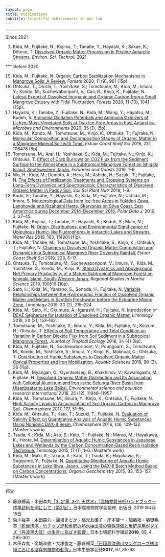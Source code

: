 ```yaml
---
layout: page
title: Publications
subtitle: Scientific achievements in our lab 
---
```


***
Since 2021
<ol reversed>
<li>Kida, M.; Fujitake, N.; Kojima, T.; Tanabe, Y.; Hayashi, K.; Sakae, K.; Dittmar, T. <a href="https://pubs.acs.org/doi/10.1021/acs.est.1c03163">Dissolved Organic Matter Processing in Pristine Antarctic Streams.</a> <i>Environ. Sci. Technol.</i> 2021.</li>
  </ol>
***
Before 2020

<ol reversed>
<li>Kida, M.; Fujitake, N. <a href="https://doi.org/10.3390/f11090981">Organic Carbon Stabilization Mechanisms in Mangrove Soils: A Review.</a> <i>Forests</i> 2020, 11 (9), 981 (15p).</li>
<li>Ohtsuka, T.; Onishi, T.; Yoshitake, S.; Tomotsune, M.; Kida, M.; Iimura, Y.; Kondo, M.; Suchewaboripont, V.; Cao, R.; Kinjo, K.; Fujitake, N. <a href="https://www.mdpi.com/1999-4907/11/10/1041">Lateral Export of Dissolved Inorganic and Organic Carbon from a Small Mangrove Estuary with Tidal Fluctuation.</a> <i>Forests</i> 2020, 11 (10), 1041 (15p).</li>
<li>Hayashi, K.; Tanabe, Y.; Fujitake, N.; Kida, M.; Wang, Y.; Hayatsu, M.; Kudoh, S. <a href="https://doi.org/10.1264/jsme2.me19126">Ammonia Oxidation Potentials and Ammonia Oxidizers of Lichen–Moss Vegetated Soils at Two Ice-Free Areas in East Antarctica.</a> <i>Microbes and Environments</i> 2020, 35 (1), (5p).</li>
<li>Kida, M.; Kondo, M.; Tomotsune, M.; Kinjo, K.; Ohtsuka, T.; Fujitake, N. <a href="https://doi.org/10.1016/j.ecss.2019.106478">Molecular Composition and Decomposition Stages of Organic Matter in a Mangrove Mineral Soil with Time.</a> <i>Estuar Coast Shelf Sci</i> 2019, 231, 106478 (8p).</li>
<li>Tomotsune, M.; Arai, H.; Yoshitake, S.; Kida, M.; Fujitake, N.; Kinjo, K.; Ohtsuka, T. <a href="https://doi.org/10.1007/s12237-019-00667-2">Effect of Crab Burrows on CO2 Flux from the Sediment Surface to the Atmosphere in a Subtropical Mangrove Forest on Ishigaki Island, Southwestern Japan.</a> <i>Estuaries and Coasts</i> 2019, 1–9.</li>
<li>Wu, H.; Kida, M.; Domoto, A.; Hara, M.; Ashida, H.; Suzuki, T.; Fujitake, N. <a href="https://doi.org/10.1080/00380768.2019.1689794">The Effects of Fertilization Treatments and Cropping Systems on Long-Term Dynamics and Spectroscopic Characteristics of Dissolved Organic Matter in Paddy Soil.</a> <i>Soil Sci Plant Nutr</i> 2019, 1–9.</li>
<li>Kudo, S.; Tanabe, Y.; Hayashi, K.; Kida, M.; Fujitake, N.; Uchida, M.; Imura, S. <a href="http://doi.org/10.20575/00000008">Meteorological Data from Ice-free Areas in Yukidori Zawa, Langhovde and Kizahashi Hama, Skarvsnes on Sôya Coast, East Antarctica during December 2014-December 2016.</a> <i>Polar Data J.</i> 2019, 3, 37–45.</li>
<li>Kida, M.; Kojima, T.; Tanabe, Y.; Hayashi, K.; Kudoh, S.; Maie, N.; Fujitake, N. <a href="https://doi.org/10.1016/j.watres.2019.114901">Origin, Distributions, and Environmental Significance of Ubiquitous Humic-like Fluorophores in Antarctic Lakes and Streams.</a> <i>Water Res</i> 2019, 163, 114901 (11p).</li>
<li>Kida, M.; Tanabe, M.; Tomotsune, M.; Yoshitake, S.; Kinjo, K.; Ohtsuka, T.; Fujitake, N. <a href="https://doi.org/10.1016/j.ecss.2019.04.029">Changes in Dissolved Organic Matter Composition and Dynamics in a Subtropical Mangrove River Driven by Rainfall.</a> <i>Estuar Coast Shelf Sci</i> 2019, 223, 6–17.</li>
<li>Ohtsuka, T.; Tomotsune, M.; Suchewaboripont, V.; Iimura, Y.; Kida, M.; Yoshitake, S.; Kondo, M.; Kinjo, K. <a href="https://doi.org/10.1016/j.rsma.2019.100516">Stand Dynamics and Aboveground Net Primary Productivity of a Mature Subtropical Mangrove Forest on Ishigaki Island, South-Western Japan.</a> <i>Regional Studies in Marine Science</i> 2019, 100516 (10p).</li>
<li>Sato, H.; Kida, M.; Yamano, S.; Sonoda, H.; Fujitake, N. <a href="https://doi.org/10.1007/s10201-018-0569-8">Variable Relationships between the Hydrophobic Fraction of Dissolved Organic Matter and Metals in Scottish Freshwater before the Estuarine Mixing Zone.</a> <i>Limnology</i> 2019, 20 (2), 215–224.</li>
<li>Kida, M.; Sato, H.; Okumura, A.; Igarashi, H.; Fujitake, N. <a href="https://doi.org/10.1007/s10201-018-0561-3">Introduction of DEAE Sepharose for Isolation of Dissolved Organic Matter.</a> <i>Limnology</i> 2018, 20 (2), 153–162.</li>
<li>Tomotsune, M.; Yoshitake, S.; Iimura, Y.; Kida, M.; Fujitake, N.; Koizumi, H.; Ohtsuka, T. <a href="https://doi.org/10.1017/S026646741800024X">Effects of Soil Temperature and Tidal Condition on Variation in Carbon Dioxide Flux from Soil Sediment in a Subtropical Mangrove Forest.</a> <i>Journal of Tropical Ecology</i> 2018, 34 (4) (8p).</li>
<li>Kida, M.; Fujitake, N.; Suchewaboripont, V.; Poungparn, S.; Tomotsune, M.; Kondo, M.; Yoshitake, S.; Iimura, Y.; Kinjo, K.; Maknual, C.; Ohtsuka, T. <a href="https://doi.org/10.1007/s00027-018-0578-z">Contribution of Humic Substances to Dissolved Organic Matter Optical Properties and Iron Mobilization.</a> <i>Aquatic Sciences</i> 2018, 80 (3), 26 (11p).</li>
<li>Kida, M.; Myangan, O.; Oyuntsetseg, B.; Khakhinov, V.; Kawahigashi, M.; Fujitake, N. <a href="https://doi.org/10.1007/s11356-018-1462-z">Dissolved Organic Matter Distribution and Its Association with Colloidal Aluminum and Iron in the Selenga River Basin from Ulaanbaatar to Lake Baikal.</a> <i>Environmental science and pollution research international</i> 2018, 25 (12), 11948–11957.</li>
<li>Kida, M.; Tomotsune, M.; Iimura, Y.; Kinjo, K.; Ohtsuka, T.; Fujitake, N. <a href="https://doi.org/10.1016/j.chemosphere.2017.02.074">High Salinity Leads to Accumulation of Soil Organic Carbon in Mangrove Soil.</a> <i>Chemosphere</i> 2017, 177, 51–55.</li>
<li>Kida, M.; Ohtsuka, T.; Kato, T.; Suzuki, T.; Fujitake, N. <a href="https://doi.org/10.1016/j.chemosphere.2015.12.031">Evaluation of Salinity Effect on Quantitative Analysis of Aquatic Humic Substances Using Nonionic DAX-8 Resin.</a> <i>Chemosphere</i> 2016, 146, 129–132. (Master's work)</li>
<li>Tsuda, K.; Kida, M.; Aso, S.; Kato, T.; Fujitake, N.; Maruo, M.; Hayakawa, K.; Hirota, M. <a href="https://doi.org/10.1007/s10201-015-0455-6">Determination of Aquatic Humic Substances in Japanese Lakes and Wetlands by the Carbon Concentration-Based Resin Isolation Technique.</a> <i>Limnology</i> 2015, 17 (1), 1–6. (Master's work)</li>
<li>Kida, M.; Maki, K.; Takata, A.; Kato, T.; Tsuda, K.; Hayakawa, K.; Sugiyama, Y.; Fujitake, N. <a href="https://doi.org/10.1016/j.orggeochem.2015.03.015">Quantitative Monitoring of Aquatic Humic Substances in Lake Biwa, Japan, Using the DAX-8 Batch Method Based on Carbon Concentrations.</a> <i>Organic Geochemistry</i> 2015, 83, 153–157. (Master's work)</li>
</ol>

***
邦文

<ol reversed>
<li>藤嶽暢英・木田森丸<a href="http://www.research.kobe-u.ac.jp/ans-soil/jhss/publishing.html#books">「3. 定量, 3-2. 天然水」『腐植物質分析ハンドブック―標準試料を例にして（第2版）』</a>日本腐植物質学会監修, 出版日: 2019 年4月15日</li>
<li>菊川裕幸・木田森丸・圓増まどか・稲元友佳子・岸本賢一・加藤拓・藤嶽暢英<a href="https://www.jstage.jst.go.jp/article/dojo/89/4/89_890406/_article/-char/ja/">「乾燥汚泥・竹チップ混和堆肥の熱水抽出液の特性評価と堆肥施用がダイズ（丹波黒大豆）の生育に及ぼす影響」</a>日本土壌肥料学雑誌<b>2018</b>, 89, 4, 295-301</li>
<li>木田森丸・金城和俊・大塚俊之・藤嶽暢英<a href="https://www.jstage.jst.go.jp/article/seitai/67/2/67_85/_article/-char/ja/">「石垣島吹通川マングローブ林流域における溶存有機物の動態」</a>日本生態学会誌<b>2017</b>, 67, 85-93</li>
</ol>
